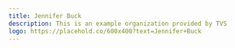 ```yaml
---
title: Jennifer Buck
description: This is an example organization provided by TVS 
logo: https://placehold.co/600x400?text=Jennifer+Buck
---
```

